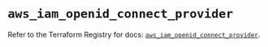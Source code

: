# `aws_iam_openid_connect_provider`

Refer to the Terraform Registry for docs: [`aws_iam_openid_connect_provider`](https://registry.terraform.io/providers/hashicorp/aws/6.6.0/docs/resources/iam_openid_connect_provider).

